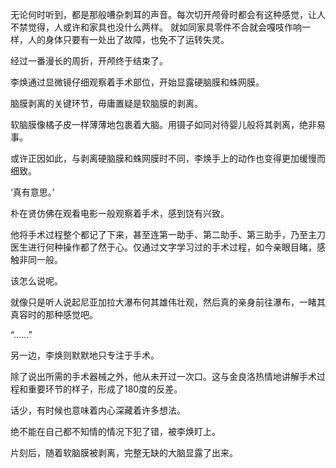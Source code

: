 无论何时听到，都是那般嘈杂刺耳的声音。每次切开颅骨时都会有这种感觉，让人不禁觉得，人或许和家具也没什么两样。
就如同家具零件不合就会嘎吱作响一样，人的身体只要有一处出了故障，也免不了运转失灵。

经过一番漫长的周折，开颅终于结束了。

李焕通过显微镜仔细观察着手术部位，开始显露硬脑膜和蛛网膜。

脑膜剥离的关键环节，毋庸置疑是软脑膜的剥离。

软脑膜像橘子皮一样薄薄地包裹着大脑。用镊子如同对待婴儿般将其剥离，绝非易事。

或许正因如此，与剥离硬脑膜和蛛网膜时不同，李焕手上的动作也变得更加缓慢而细致。

‘真有意思。’

朴在贤仿佛在观看电影一般观察着手术，感到饶有兴致。

他将手术过程整个都记了下来，甚至连第一助手、第二助手、第三助手，乃至主刀医生进行何种操作都了然于心。仅通过文字学习过的手术过程，如今亲眼目睹，感触非同一般。

该怎么说呢。

就像只是听人说起尼亚加拉大瀑布何其雄伟壮观，然后真的亲身前往瀑布，一睹其真容时的那种感觉吧。

“……”

另一边，李焕则默默地只专注于手术。

除了说出所需的手术器械之外，他从未开过一次口。这与金良洛热情地讲解手术过程和重要环节的样子，形成了180度的反差。

话少，有时候也意味着内心深藏着许多想法。

绝不能在自己都不知情的情况下犯了错，被李焕盯上。

片刻后，随着软脑膜被剥离，完整无缺的大脑显露了出来。